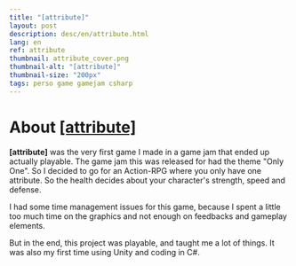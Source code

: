 ```yaml
---
title: "[attribute]"
layout: post
description: desc/en/attribute.html
lang: en
ref: attribute
thumbnail: attribute_cover.png
thumbnail-alt: "[attribute]"
thumbnail-size: "200px"
tags: perso game gamejam csharp
---
```

# About [[attribute]](https://debiantarte.itch.io/attribute)

**[attribute]** was the very first game I made in a game jam that ended up actually playable.
The game jam this was released for had the theme "Only One". So I decided to go for an Action-RPG where you only have one attribute.
So the health decides about your character's strength, speed and defense. 

I had some time management issues for this game, because I spent a little too much time on the graphics and not enough on feedbacks and gameplay elements.

But in the end, this project was playable, and taught me a lot of things. It was also my first time using Unity and coding in C\#.
